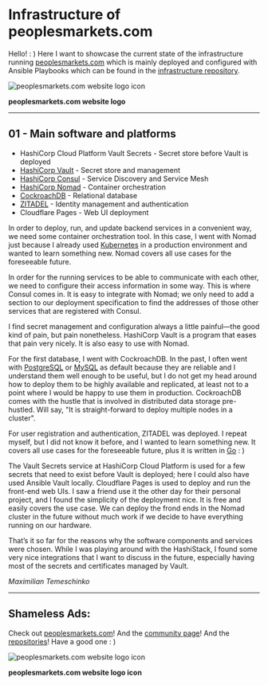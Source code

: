 # Infrastructure of peoplesmarkets.com

Hello! : ) Here I want to showcase the current state of the infrastructure running [peoplesmarkets.com](https://peoplesmarkets.com/) which is mainly deployed and configured with Ansible Playbooks which can be found in the [infrastructure repository](https://github.com/peoplesmarkets/infrastructure).

![peoplesmarkets.com website logo icon](/content/BannerLogo.png)

**peoplesmarkets.com website logo**

---

## 01 - Main software and platforms

- HashiCorp Cloud Platform Vault Secrets - Secret store before Vault is deployed
- [HashiCorp Vault](https://github.com/hashicorp/vault) - Secret store and management
- [HashiCorp Consul](https://github.com/hashicorp/consul) - Service Discovery and Service Mesh
- [HashiCorp Nomad](https://github.com/hashicorp/nomad) - Container orchestration
- [CockroachDB](https://github.com/cockroachdb/cockroach) - Relational database
- [ZITADEL](https://github.com/zitadel/zitadel) - Identity management and authentication
- Cloudflare Pages - Web UI deployment

In order to deploy, run, and update backend services in a convenient way, we need some container orchestration tool. In this case, I went with Nomad just because I already used [Kubernetes](https://github.com/kubernetes/kubernetes) in a production environment and wanted to learn something new. Nomad covers all use cases for the foreseeable future.

In order for the running services to be able to communicate with each other, we need to configure their access information in some way. This is where Consul comes in. It is easy to integrate with Nomad; we only need to add a section to our deployment specification to find the addresses of those other services that are registered with Consul.

I find secret management and configuration always a little painful—the good kind of pain, but pain nonetheless. HashiCorp Vault is a program that eases that pain very nicely. It is also easy to use with Nomad.

For the first database, I went with CockroachDB. In the past, I often went with [PostgreSQL](https://git.postgresql.org/gitweb/?p=postgresql.git) or [MySQL](https://github.com/mysql/mysql-server) as default because they are reliable and I understand them well enough to be useful, but I do not get my head around how to deploy them to be highly available and replicated, at least not to a point where I would be happy to use them in production. CockroachDB comes with the hustle that is involved in distributed data storage pre-hustled. Will say, "It is straight-forward to deploy multiple nodes in a cluster".

For user registration and authentication, ZITADEL was deployed. I repeat myself, but I did not know it before, and I wanted to learn something new. It covers all use cases for the foreseeable future, plus it is written in [Go](https://github.com/golang/go) : )

The Vault Secrets service at HashiCorp Cloud Platform is used for a few secrets that need to exist before Vault is deployed; here I could also have used Ansible Vault locally. Cloudflare Pages is used to deploy and run the front-end web UIs. I saw a friend use it the other day for their personal project, and I found the simplicity of the deployment nice. It is free and easily covers the use case. We can deploy the frond ends in the Nomad cluster in the future without much work if we decide to have everything running on our hardware.

That’s it so far for the reasons why the software components and services were chosen. While I was playing around with the HashiStack, I found some very nice integrations that I want to discuss in the future, especially having most of the secrets and certificates managed by Vault.

_Maximilian Temeschinko_

---

## Shameless Ads:

Check out [peoplesmarkets.com](https://peoplesmarkets.com)! And the [community page](https://community.peoplesmarkets.com)! And the [repositories](https://github.com/peoplesmarkets)! Have a good one : )

![peoplesmarkets.com website logo icon](/content/FooterLogoAndPreviewImage.png)

**peoplesmarkets.com website logo icon**
